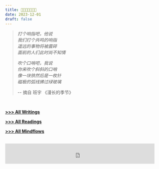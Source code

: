 ```yaml
---
title: 🌱🌱🌱🌱🌱🌱🌱
date: 2023-12-01
draft: false
---
```



>_打个响指吧，他说_  
 _我们打个共鸣的响指_  
 _遥远的事物将被震碎_  
 _面前的人们此时尚不知情_
>
>_吹个口哨吧，我说_  
 _你来吹个斜斜的口哨_  
 _像一块铁然后是一枚针_  
 _磁极的弧线拂过绿玻璃_
 >
> -- 摘自 班宇 《漫长的季节》
> 

<br />

[**>>> All Writings**](/writing/) 

[**>>> All Readings**](/reading/) 

[**>>> All Mindflows**](/mindflow/) 

<br />


<iframe frameborder="no" border="0" marginwidth="0" marginheight="0" width=95% height=65 src="https://i.y.qq.com/n2/m/outchain/player/index.html?songid=290873678&songtype=0"></iframe>
